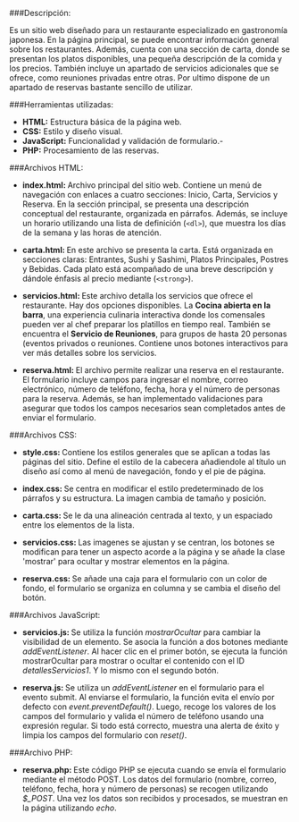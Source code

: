 ###Descripción:
<p>
Es un sitio web diseñado para un restaurante especializado en gastronomía japonesa. En la página principal, se puede encontrar información general sobre los restaurantes. Además, cuenta con una sección de carta, donde se presentan los platos disponibles, una pequeña descripción de la comida y los precios.
También incluye un apartado de servicios adicionales que se ofrece, como reuniones privadas entre otras. Por ultimo dispone de un apartado de reservas bastante sencillo de utilizar.
</p>

###Herramientas utilizadas:
<ul>
	<li><strong>HTML:</strong> Estructura básica de la página web.</li>
	<li><strong>CSS:</strong> Estilo y diseño visual.</li>
	<li><strong>JavaScript:</strong> Funcionalidad y validación de formulario.-</li>
	<li><strong>PHP:</strong> Procesamiento de las reservas.</li>
</ul>

###Archivos HTML:

- <strong>index.html: </strong>Archivo principal del sitio web. Contiene un menú de navegación con enlaces a cuatro secciones: Inicio, Carta, Servicios y Reserva. En la sección principal, se presenta una descripción conceptual del restaurante, organizada en párrafos. Además, se incluye un horario utilizando una lista de definición (<code>&lt;dl&gt;</code>), que muestra los días de la semana y las horas de atención.

- <strong>carta.html: </strong>En este archivo se presenta la carta. Está organizada en secciones claras: Entrantes, Sushi y Sashimi, Platos Principales, Postres y Bebidas. Cada plato está acompañado de una breve descripción y dándole énfasis al precio mediante (<code>&lt;strong&gt;</code>).

- <strong>servicios.html: </strong>Este archivo detalla los servicios que ofrece el restaurante. Hay dos opciones disponibles. La **Cocina abierta en la barra**, una experiencia culinaria interactiva donde los comensales pueden ver al chef preparar los platillos en tiempo real. También se encuentra el **Servicio de Reuniones**, para grupos de hasta 20 personas (eventos privados o reuniones. Contiene unos botones interactivos para ver más detalles sobre los servicios.

- <strong>reserva.html: </strong>El archivo permite realizar una reserva en el restaurante. El formulario incluye campos para ingresar el nombre, correo electrónico, número de teléfono, fecha, hora y el número de personas para la reserva. Además, se han implementado validaciones para asegurar que todos los campos necesarios sean completados antes de enviar el formulario.

###Archivos CSS:

- <strong>style.css: </strong>Contiene los estilos generales que se aplican a todas las páginas del sitio. Define el estilo de la cabecera añadiendole al título un diseño así como al menú de navegación, fondo y el pie de página.

- <strong>index.css: </strong>Se centra en modificar el estilo predeterminado de los párrafos y su estructura. La imagen cambia de tamaño y posición.

- <strong>carta.css: </strong>Se le da una alineación centrada al texto, y un espaciado entre los elementos de la lista.

- <strong>servicios.css: </strong>Las imagenes se ajustan y se centran, los botones se modifican para tener un aspecto acorde a la página y se añade la clase 'mostrar' para ocultar y mostrar elementos en la página.

- <strong>reserva.css: </strong>Se añade una caja para el formulario con un color de fondo, el formulario se organiza en columna y se cambia el diseño del botón.

###Archivos JavaScript:
- <strong>servicios.js: </strong>Se utiliza la función *mostrarOcultar* para cambiar la visibilidad de un elemento. Se asocia la función a dos botones mediante *addEventListener*. Al hacer clic en el primer botón, se ejecuta la función mostrarOcultar para mostrar o ocultar el contenido con el ID *detallesServicios1*. Y lo mismo con el segundo botón.

- <strong>reserva.js: </strong>Se utiliza un *addEventListener* en el formulario para el evento submit. Al enviarse el formulario, la función evita el envío por defecto con *event.preventDefault()*. Luego, recoge los valores de los campos del formulario y valida el número de teléfono usando una expresión regular.  Si todo está correcto, muestra una alerta de éxito y limpia los campos del formulario con *reset()*.

###Archivo PHP:
- <strong>reserva.php: </strong>Este código PHP se ejecuta cuando se envía el formulario mediante el método POST.  Los datos del formulario (nombre, correo, teléfono, fecha, hora y número de personas) se recogen utilizando *$_POST*.
Una vez los datos son recibidos y procesados, se muestran en la página utilizando *echo*.
